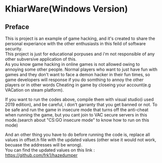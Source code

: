 # KhiarWare(Windows Version) <under developement>
## Preface 
This is project is an example of game hacking, and it's created to share the personal experiance with the other enthusiasts in this feild of software security.<br/>
This project is just for educational porpuses and i'm not responsible of any other subversive application of this.<br/>
As you know game hacking in online games is not allowed owing to annoying some other people. Normal players who want to just have fun with games and they don't want to face a demon hacker in their fun times, so game developers will response if you do somthing to annoy the other players or in other words Cheating in game by closeing your account(e.g VACation on steam platform).<br/>

If you want to run the codes above, compile them with visual studio(i used 2019 edition), and be careful, i don't garranty that you get banned or not. To be safe and run the game in insecure mode that turns off the anti-cheat when running the game, but you cant join to VAC secure servers in this mode.(search about "CS:GO insecure mode" to know how to run on this mode)<br/>

And an other thing you have to do before running the code is, replace all values in offset.h file with the updated values (other wise it would not work, becuase the addresses will be wrong).<br/>
You can find the updated values on this link : https://github.com/frk1/hazedumper